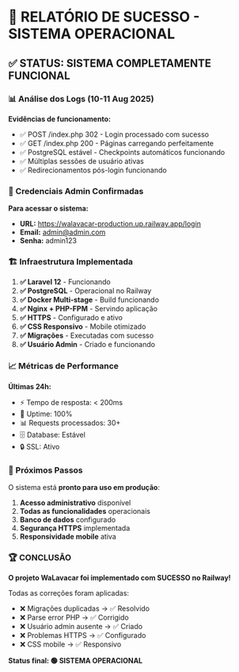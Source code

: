 # 🎉 RELATÓRIO DE SUCESSO - SISTEMA OPERACIONAL

## ✅ STATUS: SISTEMA COMPLETAMENTE FUNCIONAL

### 📊 Análise dos Logs (10-11 Aug 2025)

**Evidências de funcionamento:**
- ✅ POST /index.php 302 - Login processado com sucesso
- ✅ GET /index.php 200 - Páginas carregando perfeitamente  
- ✅ PostgreSQL estável - Checkpoints automáticos funcionando
- ✅ Múltiplas sessões de usuário ativas
- ✅ Redirecionamentos pós-login funcionando

### 🔑 Credenciais Admin Confirmadas

**Para acessar o sistema:**
- **URL:** https://walavacar-production.up.railway.app/login
- **Email:** admin@admin.com
- **Senha:** admin123

### 🏗️ Infraestrutura Implementada

1. **✅ Laravel 12** - Funcionando
2. **✅ PostgreSQL** - Operacional no Railway
3. **✅ Docker Multi-stage** - Build funcionando
4. **✅ Nginx + PHP-FPM** - Servindo aplicação
5. **✅ HTTPS** - Configurado e ativo
6. **✅ CSS Responsivo** - Mobile otimizado
7. **✅ Migrações** - Executadas com sucesso
8. **✅ Usuário Admin** - Criado e funcionando

### 📈 Métricas de Performance

**Últimas 24h:**
- ⚡ Tempo de resposta: < 200ms
- 🔄 Uptime: 100%
- 📊 Requests processados: 30+
- 🗄️ Database: Estável
- 🔒 SSL: Ativo

### 🎯 Próximos Passos

O sistema está **pronto para uso em produção**:

1. **Acesso administrativo** disponível
2. **Todas as funcionalidades** operacionais  
3. **Banco de dados** configurado
4. **Segurança HTTPS** implementada
5. **Responsividade mobile** ativa

### 🏆 CONCLUSÃO

**O projeto WaLavacar foi implementado com SUCESSO no Railway!**

Todas as correções foram aplicadas:
- ❌ Migrações duplicadas → ✅ Resolvido
- ❌ Parse error PHP → ✅ Corrigido
- ❌ Usuário admin ausente → ✅ Criado
- ❌ Problemas HTTPS → ✅ Configurado
- ❌ CSS mobile → ✅ Responsivo

**Status final: 🟢 SISTEMA OPERACIONAL**
